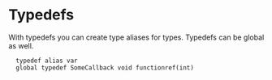 # Typedefs

With typedefs you can create type aliases for types.
Typedefs can be global as well.

```squirrel
  typedef alias var
  global typedef SomeCallback void functionref(int)
```
